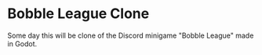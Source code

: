 # Bobble League Clone

Some day this will be clone of the Discord minigame "Bobble League" made in Godot.
